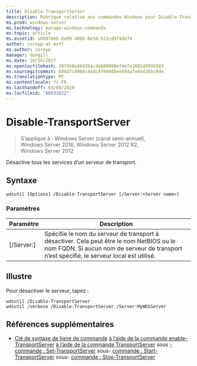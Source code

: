 ```yaml
---
title: Disable-TransportServer
description: Rubrique relative aux commandes Windows pour Disable-TransportServer, qui désactive tous les services d’un serveur de transport.
ms.prod: windows-server
ms.technology: manage-windows-commands
ms.topic: article
ms.assetid: a009706b-8e89-486b-8e3d-512cd9f4de74
author: coreyp-at-msft
ms.author: coreyp
manager: dongill
ms.date: 10/16/2017
ms.openlocfilehash: 39f930a464364cda680098ef4e7e1081d0995503
ms.sourcegitcommit: b00d7c8968c4adc8f699dbee694afe6ed36bc9de
ms.translationtype: MT
ms.contentlocale: fr-FR
ms.lasthandoff: 04/08/2020
ms.locfileid: "80831622"
---
```

# <a name="disable-transportserver"></a>Disable-TransportServer

>S’applique à : Windows Server (canal semi-annuel), Windows Server 2016, Windows Server 2012 R2, Windows Server 2012

Désactive tous les services d’un serveur de transport.

## <a name="syntax"></a>Syntaxe
```
wdsutil [Options] /Disable-TransportServer [/Server:<Server name>]
```
### <a name="parameters"></a>Paramètres
|Paramètre|Description|
|-------|--------|
|[/Server:<Server name>]|Spécifie le nom du serveur de transport à désactiver. Cela peut être le nom NetBIOS ou le nom FQDN. Si aucun nom de serveur de transport n’est spécifié, le serveur local est utilisé.|
## <a name="examples"></a><a name=BKMK_examples></a>Illustre
Pour désactiver le serveur, tapez :
```
wdsutil /Disable-TransportServer
wdsutil /verbose /Disable-TransportServer /Server:MyWDSServer
```
## <a name="additional-references"></a>Références supplémentaires
- [Clé de syntaxe de ligne de commande](command-line-syntax-key.md)
[à l’aide de la commande enable-TransportServer](using-the-enable-transportserver-command.md)
[à l’aide de la commande TransportServer](using-the-get-transportserver-command.md)
sous [-commande : Set-TransportServer](subcommand-set-transportserver.md)
sous- [commande : Start-TransportServer](subcommand-start-transportserver.md)
sous- [commande : Stop-TransportServer](subcommand-stop-transportserver.md)
